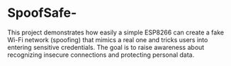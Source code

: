# SpoofSafe-
This project demonstrates how easily a simple ESP8266 can create a fake Wi-Fi network (spoofing) that mimics a real one and tricks users into entering sensitive credentials. The goal is to raise awareness about recognizing insecure connections and protecting personal data.
